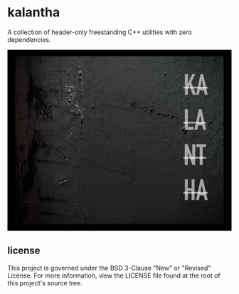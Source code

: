 # kalantha
A collection of header-only freestanding C++ utilities with zero dependencies.

![kalantha](Assets/kalantha.png)

## license
This project is governed under the BSD 3-Clause "New" or "Revised" License.
For more information, view the LICENSE file found at the root of this project's source tree.
